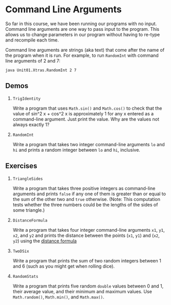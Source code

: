 # Command Line Arguments

So far in this course, we have been running our programs with no input. Command line arguments are one way to pass input to the program. This allows us to change parameters in our program without having to re-type and recompile each time.

Command line arguments are strings (aka text) that come after the name of the program when it is run. For example, to run `RandomInt` with command line arguments of 2 and 7:

```
java Unit01.Xtras.RandomInt 2 7
```

## Demos

1. `TrigIdentity`

   Write a program that uses `Math.sin()` and `Math.cos()` to check that the value of sin^2 x + cos^2 x is approximately 1 for any x entered as a command-line argument. Just print the value. Why are the values not always exactly 1?

1. `RandomInt`

   Write a program that takes two integer command-line arguments `lo` and `hi` and prints a random integer between `lo` and `hi`, inclusive.

## Exercises

1. `TriangleSides`

   Write a program that takes three positive integers as command-line arguments and prints `false` if any one of them is greater than or equal to the sum of the other two and `true` otherwise. (Note: This computation tests whether the three numbers could be the lengths of the sides of some triangle.)

1. `DistanceFormula`

   Write a program that takes four integer command-line arguments `x1`, `y1`, `x2`, and `y2` and prints the distance between the points (`x1`, `y1`) and (`x2`, `y2`) using the [distance formula](https://www.geogebra.org/resource/ndGhcZzg/AgiboXtqEj8nyKmf/material-ndGhcZzg.png)

1. `TwoDSix`

   Write a program that prints the sum of two random integers between 1 and 6 (such as you might get when rolling dice).

1. `RandomStats`

   Write a program that prints five random `double` values between 0 and 1, their average value, and their minimum and maximum values. Use `Math.random()`, `Math.min()`, and `Math.max()`.
